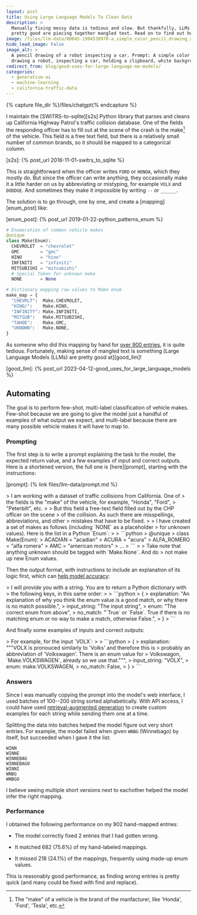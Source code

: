 ```yaml
---
layout: post
title: Using Large Language Models To Clean Data
description: >
  Manually fixing messy data is tedious and slow. But thankfully, LLMs are
  pretty good are piecing together mangled text. Read on to find out how!
image: /files/llm-data/00045-1994538970-a_simple_color_pencil_drawing_a_robot,_inspecting_a_car,_holding_a_clipboard,_white_background.png
hide_lead_image: False
image_alt: >
  A pencil drawing of a robot inspecting a car. Prompt: A simple color pencil
  drawing a robot, inspecting a car, holding a clipboard, white background.
redirect_from: blog/good-uses-for-large-language-mo-models/
categories: 
  - generative-ai
  - machine-learning
  - california-traffic-data
---
```


{% capture file_dir %}/files/chatgpt{% endcapture %}

I maintain the [SWITRS-to-sqlite][s2s] Python library that parses and cleans
up California Highway Patrol's traffic collision database. One of the fields
the responding officer has to fill out at the scene of the crash is the
make[^make] of the vehicle. This field is a free text field, but there is a
relatively small number of common brands, so it should be mapped to a
categorical column.

[^make]: 
    The "make" of a vehicle is the brand of the manfacturer, like 'Honda',
    'Ford', 'Tesla', etc.

[s2s]: {% post_url 2016-11-01-switrs_to_sqlite %}

This is straightforward when the officer writes `FORD` or `HONDA`, which they
mostly do. But since the officer can write anything, they occasionally make it
a little harder on us by abbreviating or mistyping, for example `VOLX` and
`DODDGE`. And sometimes they make it impossible by writing `--` or `______`.

The solution is to go through, one by one, and create a [mapping][enum_post]
like:

[enum_post]: {% post_url 2019-01-22-python_patterns_enum %}

```python
# Enumeration of common vehicle makes
@unique
class Make(Enum):
  CHEVROLET  = "chevrolet"
  GMC        = "gmc"
  HINO       = "hino"
  INFINITI   = "infiniti"
  MITSUBISHI = "mitsubishi"
  # Special Token for unknown make
  NONE       = None

# Dictionary mapping raw values to Make enum
make_map = {
  "CHEVRLT":  Make.CHEVROLET,
  "HINO/":    Make.HINO,
  "INFINITY": Make.INFINITI,
  "MITSUB":   Make.MITSUBISHI,
  "TAHOE":    Make.GMC,
  "UKNOWN":   Make.NONE,
}
```

As someone who did this mapping by hand for [over 900 entries][git], it is
quite tedious. Fortunately, making sense of mangled text is something [Large
Language Models (LLMs) are pretty good at][good_llm]!

[git]:  https://github.com/agude/SWITRS-to-SQLite/blob/85ac7e7850680bd47f3fef5a44ab180d8ee9dd8b/switrs_to_sqlite/make_map.py
[good_llm]: {% post_url 2023-04-12-good_uses_for_large_language_models %}


## Automating

The goal is to perform few-shot, multi-label classification of vehicle makes.
Few-shot because we are going to give the model just a handful of examples of
what output we expect, and multi-label because there are many possible vehicle
makes it will have to map to.

### Prompting

The first step is to write a prompt explaining the task to the model, the
expected return value, and a few examples of input and correct outputs. Here
is a shortened version, the full one is [here][prompt], starting with the
instructions:

[prompt]: {% link files/llm-data/prompt.md %}

<div class="chatgpt-edit-block"> 
<div class="chatgpt-prompt-only" markdown="1"> 
> I am working with a dataset of traffic collisions from California. One of
> the fields is the "make" of the vehicle, for example, "Honda", "Ford",
> "Peterbilt", etc.
> 
> But this field a free-text field filled out by the CHP officer on the scene
> of the collision. As such there are misspellings, abbreviations, and other
> mistakes that have to be fixed. 
> 
> I have created a set of makes as follows (including `NONE` as a placeholder
> for unknown values). Here is the list in a Python `Enum`:
> 
> ```python
> @unique
> class Make(Enum):
>     ACADIAN                 = "acadian"
>     ACURA                   = "acura"
>     ALFA_ROMERO             = "alfa romera"
>     AMC                     = "american motors"
>     ...
> ```
> 
> Take note that anything unknown should be tagged with `Make.None`. And do
> not make up new Enum values.
</div>
</div>

Then the output format, with instructions to include an explanation of its
logic first, which can [help model accuracy][cot]:

[cot]: https://arxiv.org/abs/2201.11903

<div class="chatgpt-edit-block"> 
<div class="chatgpt-prompt-only" markdown="1"> 
> I will provide you with a string. You are to return a Python dictionary with
> the following keys, in this same order:
> 
> ```python
> {
>   explanation: "An explanation of why you think the enum value is a good match, or why there is no match possible.",
>   input_string: "The input string",
>   enum: "The correct enum from above",
>   no_match: "`True` or `False`. True if there is no matching enum or no way to make a match, otherwise False.", 
> }
> ```
</div>
</div>

And finally some examples of inputs and correct outputs:

<div class="chatgpt-edit-block"> 
<div class="chatgpt-prompt-only" markdown="1"> 
> For example, for the input `VOLX`:
>
> ```python
> {
>   explanation: """VOLX is pronouced similarly to 'Volks' and therefore this is
>     probably an abbreviation of 'Volkswagen'. There is an enum value for
>     Volkswagon, `Make.VOLKSWAGEN`, already so we use that.""",
>   input_string: "VOLX",
>   enum: make.VOLKSWAGEN,
>   no_match: False,
> }
> ```
</div>
</div>

### Answers

Since I was manually copying the prompt into the model's web interface, I used
batches of 100--200 string sorted alphabetically. With API access, I could
have used [retrieval-augmented generation][rag] to create custom examples for
each string while sending them one at a time.

[rag]: https://en.wikipedia.org/w/index.php?title=Prompt_engineering&oldid=1179231833#Retrieval-augmented_generation

Splitting the data into batches helped the model figure out very short
entries. For example, the model failed when given `WNBG` (Winnebago) by
itself, but succeeded when I gave it the list:

```
WINN
WINNE   
WINNEBAG
WINNEBAGO
WINNI
WNBG 
WNBGO
```

I believe seeing multiple short versions next to eachother helped the model
infer the right mapping.

### Performance

I obtained the following performance on my 902 hand-mapped entries:

- The model correctly fixed 2 entries that I had gotten wrong.

- It matched 682 (75.6%) of my hand-labeled mappings. 

- It missed 218 (24.1%) of the mappings, frequently using made-up enum values.

This is reasonably good performance, as finding wrong entries is pretty quick
(and many could be fixed with find and replace).
